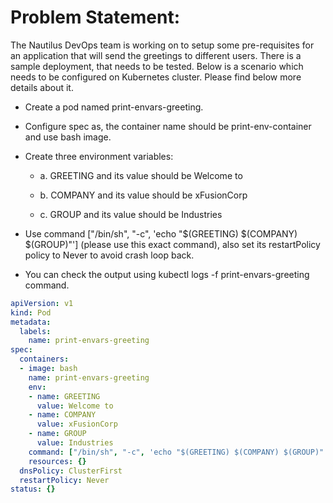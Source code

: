 # **Problem Statement:**

The Nautilus DevOps team is working on to setup some pre-requisites for an application that will send the greetings to different users. There is a sample deployment, that needs to be tested. Below is a scenario which needs to be configured on Kubernetes cluster. Please find below more details about it.

- Create a pod named print-envars-greeting.

- Configure spec as, the container name should be print-env-container and use bash image.

- Create three environment variables:

  - a. GREETING and its value should be Welcome to

  - b. COMPANY and its value should be xFusionCorp

  - c. GROUP and its value should be Industries

- Use command ["/bin/sh", "-c", 'echo "$(GREETING) $(COMPANY) $(GROUP)"'] (please use this exact command), also set its restartPolicy policy to Never to avoid crash loop back.

- You can check the output using kubectl logs -f print-envars-greeting command.

```yaml
apiVersion: v1
kind: Pod
metadata:
  labels:
    name: print-envars-greeting
spec:
  containers:
  - image: bash
    name: print-envars-greeting
    env:
    - name: GREETING
      value: Welcome to
    - name: COMPANY
      value: xFusionCorp
    - name: GROUP
      value: Industries
    command: ["/bin/sh", "-c", 'echo "$(GREETING) $(COMPANY) $(GROUP)"']
    resources: {}
  dnsPolicy: ClusterFirst
  restartPolicy: Never
status: {}
```
